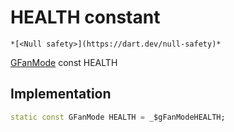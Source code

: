 


# HEALTH constant




    *[<Null safety>](https://dart.dev/null-safety)*


[GFanMode](../../third_party_yonomi_graphql_schema___generated___schema.docs.schema.gql/GFanMode-class.md) const HEALTH
  







## Implementation

```dart
static const GFanMode HEALTH = _$gFanModeHEALTH;


```








